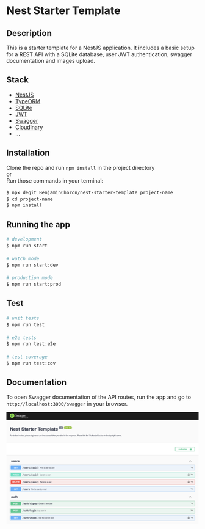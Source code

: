 # Nest Starter Template

## Description

This is a starter template for a NestJS application. It includes a basic setup for a REST API with a SQLite database, user JWT authentication, swagger documentation and images upload.

## Stack

- [NestJS](https://nestjs.com/)
- [TypeORM](https://typeorm.io/)
- [SQLite](https://www.sqlite.org/index.html)
- [JWT](https://jwt.io/)
- [Swagger](https://swagger.io/)
- [Cloudinary](https://cloudinary.com/)
- ...

## Installation

Clone the repo and run `npm install` in the project directory\
or\
Run those commands in your terminal:

```bash
$ npx degit BenjaminChoron/nest-starter-template project-name
$ cd project-name
$ npm install
```

## Running the app

```bash
# development
$ npm run start

# watch mode
$ npm run start:dev

# production mode
$ npm run start:prod
```

## Test

```bash
# unit tests
$ npm run test

# e2e tests
$ npm run test:e2e

# test coverage
$ npm run test:cov
```

## Documentation

To open Swagger documentation of the API routes, run the app and go to `http://localhost:3000/swagger` in your browser.

![Swagger screenshot](/assets/screenshots/swagger.png)
